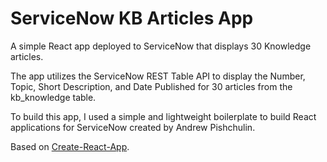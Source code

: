 
# ServiceNow KB Articles App

A simple React app deployed to ServiceNow that displays 30 Knowledge articles.

The app utilizes the ServiceNow REST Table API to display the Number, Topic, Short Description, and Date Published for 30 articles from the kb_knowledge table.

To build this app, I used a simple and lightweight boilerplate to build React applications for ServiceNow created by Andrew Pishchulin.

Based on [Create-React-App](https://github.com/facebook/create-react-app).


